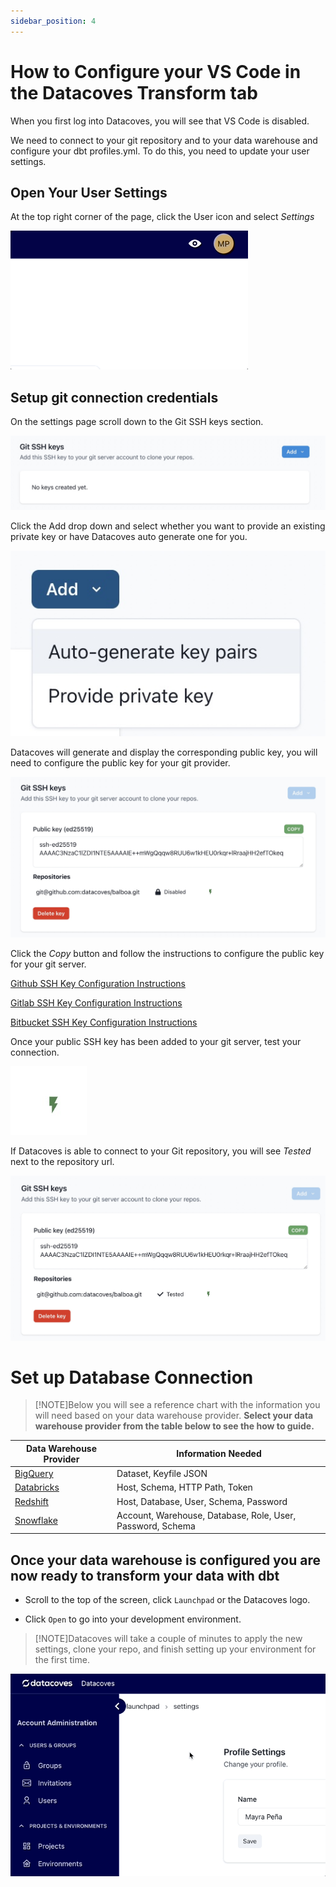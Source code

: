 ```yaml
---
sidebar_position: 4
---
```

# How to Configure your VS Code in the Datacoves Transform tab

When you first log into Datacoves, you will see that VS Code is disabled.

We need to connect to your git repository and to your data warehouse and configure your dbt profiles.yml. To do this, you need to update your user settings.

## Open Your User Settings

At the top right corner of the page, click the User icon and select _Settings_

![User Settings](./assets/menu_user_settings.gif)

## Setup git connection credentials

On the settings page scroll down to the Git SSH keys section.

![Git Settings](./assets/user_settings_git.png)

Click the Add drop down and select whether you want to provide an existing private key or have Datacoves auto generate one for you.

![Git Settings Add](./assets/user_settings_git2.png)

Datacoves will generate and display the corresponding public key, you will need to configure the public key for your git provider.

![Git Settings Public Key](./assets/user_settings_git3.png)

Click the _Copy_ button and follow the instructions to configure the public key for your git server.

[Github SSH Key Configuration Instructions](https://docs.github.com/en/authentication/connecting-to-github-with-ssh/adding-a-new-ssh-key-to-your-github-account)

[Gitlab SSH Key Configuration Instructions](https://www.theserverside.com/blog/Coffee-Talk-Java-News-Stories-and-Opinions/How-to-configure-GitLab-SSH-keys-for-secure-Git-connections#:~:text=Configure%20GitLab%20SSH%20keys,-Log%20into%20GitLab%20and%20click)

[Bitbucket SSH Key Configuration Instructions](https://dev.to/jorge_rockr/configuring-ssh-key-for-bitbucket-repositories-2925)

Once your public SSH key has been added to your git server, test your connection.

![Git Settings Test](./assets/user_settings_git4.png)

If Datacoves is able to connect to your Git repository, you will see _Tested_ next to the repository url.

![Git Settings Tested](./assets/user_settings_git5.png)

# Set up Database Connection 

>[!NOTE]Below you will see a reference chart with the information you will need based on your data warehouse provider. **Select your data warehouse provider from the table below to see the how to guide.** 

| Data Warehouse Provider | Information Needed |
| --- | --- |
| [BigQuery](how-tos/vscode/bigquery_setup.md)| Dataset, Keyfile JSON |
| [Databricks](how-tos/vscode/databricks_setup.md) | Host, Schema, HTTP Path, Token |
| [Redshift](how-tos/vscode/redshift_setup.md) | Host, Database, User, Schema, Password |
| [Snowflake](how-tos/vscode/snowflake_setup.md) | Account, Warehouse, Database, Role, User, Password, Schema |

## Once your data warehouse is configured you are now ready to transform your data with dbt

- Scroll to the top of the screen, click `Launchpad` or the Datacoves logo.

- Click `Open` to go into your development environment.

>[!NOTE]Datacoves will take a couple of minutes to apply the new settings, clone your repo, and finish setting up your environment for the first time.

![Workbench Link](./assets/navigation_launchpad.gif)
